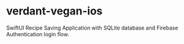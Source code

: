 # verdant-vegan-ios

SwiftUI Recipe Saving Application with SQLite database and Firebase Authentication login flow.
